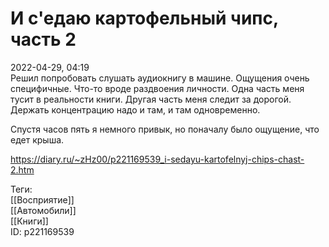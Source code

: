 И с'едаю картофельный чипс, часть 2
====================================

   
 2022-04-29, 04:19   
  Решил попробовать слушать аудиокнигу в машине. Ощущения очень специфичные. Что-то вроде раздвоения личности. Одна часть меня тусит в реальности книги. Другая часть меня следит за дорогой. Держать концентрацию надо и там, и там одновременно.   
   
 Спустя часов пять я немного привык, но поначалу было ощущение, что едет крыша.   
    
 <https://diary.ru/~zHz00/p221169539_i-sedayu-kartofelnyj-chips-chast-2.htm>   
   
 Теги:   
 [[Восприятие]]   
 [[Автомобили]]   
 [[Книги]]   
 ID: p221169539